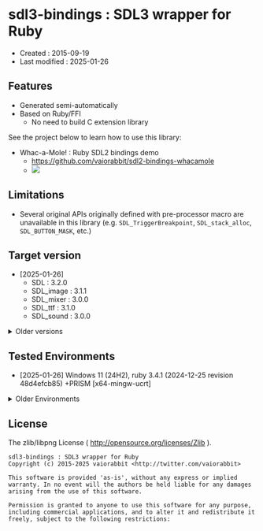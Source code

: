 <!-- -*- mode:markdown; coding:utf-8; -*- -->

# sdl3-bindings : SDL3 wrapper for Ruby #

*   Created : 2015-09-19
*   Last modified : 2025-01-26

## Features ##

*   Generated semi-automatically
*   Based on Ruby/FFI
    *   No need to build C extension library

See the project below to learn how to use this library:

*   Whac-a-Mole! : Ruby SDL2 bindings demo
    *   <https://github.com/vaiorabbit/sdl2-bindings-whacamole>
    *   [![](http://img.youtube.com/vi/HroP-_EWcg8/mqdefault.jpg)](https://www.youtube.com/watch?v=HroP-_EWcg8)

## Limitations ##

*   Several original APIs originally defined with pre-processor macro are unavailable in this library (e.g. `SDL_TriggerBreakpoint`, `SDL_stack_alloc`, `SDL_BUTTON_MASK`, etc.)

## Target version ##

*   [2025-01-26]
    *   SDL : 3.2.0
    *   SDL_image : 3.1.1
    *   SDL_mixer : 3.0.0
    *   SDL_ttf : 3.1.0
    *   SDL_sound : 3.0.0

<details>
<summary>Older versions</summary>

*   [2015-09-19] SDL 2.0.3
*   [2016-04-03] SDL 2.0.4
*   [2019-08-31] SDL 2.0.10
*   [2020-03-22] SDL 2.0.12
*   [2020-12-27] SDL 2.0.14
*   [2021-08-12] SDL 2.0.16
*   [2021-12-02] SDL 2.0.18
*   [2022-03-28]
    *   SDL : 2.0.20
    *   SDL_image : 2.0.5
    *   SDL_mixer : 2.0.4
    *   SDL_ttf : 2.0.18
    *   SDL2_gfx : 1.0.4
    *   SDL_sound : 2.0.1
*   [2022-04-29]
    *   SDL : 2.0.22
    *   SDL_image : 2.0.5
    *   SDL_mixer : 2.0.4
    *   SDL_ttf : 2.0.18
    *   SDL2_gfx : 1.0.4
    *   SDL_sound : 2.0.1
*   [2022-07-31]
    *   SDL : 2.0.22
    *   SDL_image : 2.6.0
    *   SDL_mixer : 2.6.0
    *   SDL_ttf : 2.20.0
    *   SDL2_gfx : 1.0.4
    *   SDL_sound : 2.0.1
*   [2022-08-20]
    *   SDL : 2.24.0
    *   SDL_image : 2.6.2
    *   SDL_mixer : 2.6.2
    *   SDL_ttf : 2.20.1
    *   SDL2_gfx : 1.0.4
    *   SDL_sound : 2.0.1
*   [2022-10-09]
    *   SDL : 2.24.1
    *   SDL_image : 2.6.2
    *   SDL_mixer : 2.6.2
    *   SDL_ttf : 2.20.1
    *   SDL2_gfx : 1.0.4
    *   SDL_sound : 2.0.1
*   [2022-11-03]
    *   SDL : 2.24.2
    *   SDL_image : 2.6.2
    *   SDL_mixer : 2.6.2
    *   SDL_ttf : 2.20.1
    *   SDL2_gfx : 1.0.4
    *   SDL_sound : 2.0.1
*   [2022-11-23]
    *   SDL : 2.26.0 - 2.26.2
    *   SDL_image : 2.6.2
    *   SDL_mixer : 2.6.2
    *   SDL_ttf : 2.20.1
    *   SDL2_gfx : 1.0.4
    *   SDL_sound : 2.0.1

</details>

## Tested Environments ##

*   [2025-01-26] Windows 11 (24H2), ruby 3.4.1 (2024-12-25 revision 48d4efcb85) +PRISM [x64-mingw-ucrt]

<details>
<summary>Older Environments</summary>

*   [2023-02-05] Ubuntu Linux 22.04 LTS (jammy) on WSL/Windows 11, ruby 3.2.0 (2022-12-25 revision a528908271) [x86_64-linux]
*   [2023-01-07] Windows 11 (22H2), ruby 3.2.0 (2022-12-25 revision a528908271) [x64-mingw-ucrt]
*   [2023-01-07] macOS Ventura (13.1) ruby 3.2.0 (2022-12-25 revision a528908271) [arm64-darwin21]
*   [2022-10-09] Debian 11 (bullseye) on ASUS Chromebook Detachable CZ1, ruby 3.1.2p20 (2022-04-12 revision 4491bb740a) [aarch64-linux]
*   [2022-04-29] Windows 10 (21H1), ruby 3.1.1p18 (2022-02-18 revision 53f5fc4236) [x64-mingw-ucrt]
*   [2022-10-09] macOS Monterey (12.5.1), ruby 3.1.2p20 (2022-04-12 revision 4491bb740a) [arm64-darwin21]
*   [2022-07-31] macOS Monterey (12.4), ruby 3.1.0p0 (2021-12-25 revision fb4df44d16) [arm64-darwin21]
*   [2022-02-12] Windows 10 (21H1), ruby 3.1.0p0 (2021-12-25 revision fb4df44d16) [x64-mingw-ucrt]
*   [2022-01-11] macOS Monterey (12.1), ruby 3.1.0p0 (2021-12-25 revision fb4df44d16) [arm64-darwin20]
*   [2021-12-02] macOS Big Sur (11.6), ruby 3.0.2p107 (2021-07-07 revision 0db68f0233) [arm64-darwin20]
*   [2021-08-12] macOS Big Sur (11.5), ruby 3.0.1p64 (2021-04-05 revision 0fb782ee38) [arm64-darwin20]
*   [2020-12-27] macOS Big Sur (11.0.1), ruby 3.0.0p0 (2020-12-25 revision 95aff21468) [arm64-darwin20]
*   [2016-04-03] Mac OS X 10.11.4, ruby 2.3.0p0 (2015-12-25 revision 53290) [x86_64-darwin15]
*   [2015-09-19] Mac OS X 10.10.5, ruby 2.2.3p173 (2015-08-18 revision 51636) [x86_64-darwin14]

</details>

## License ##

The zlib/libpng License ( http://opensource.org/licenses/Zlib ).

    sdl3-bindings : SDL3 wrapper for Ruby
    Copyright (c) 2015-2025 vaiorabbit <http://twitter.com/vaiorabbit>

    This software is provided 'as-is', without any express or implied
    warranty. In no event will the authors be held liable for any damages
    arising from the use of this software.

    Permission is granted to anyone to use this software for any purpose,
    including commercial applications, and to alter it and redistribute it
    freely, subject to the following restrictions:
